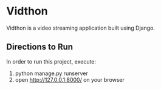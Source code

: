 # Vidthon 

Vidthon is a video streaming application built using Django.

 ## Directions to Run

In order to run this project, execute:
1. python manage.py runserver
2. open http://127.0.0.1:8000/ on your browser
